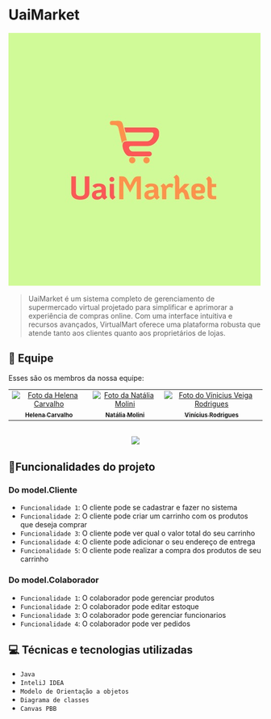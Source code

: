 
# UaiMarket

<img src="imagem.jpeg" alt="Logo UaiMarket">

> UaiMarket é um sistema completo de gerenciamento de supermercado virtual projetado para simplificar e aprimorar a experiência de compras online. Com uma interface intuitiva e recursos avançados, VirtualMart oferece uma plataforma robusta que atende tanto aos clientes quanto aos proprietários de lojas.

## 🤝 Equipe

Esses são os membros da nossa equipe:

<table>
  <tr>
    <td align="center">
      <a href="https://github.com/len4cf" title="Link do perfil do github">
        <img src="https://avatars3.githubusercontent.com/u/83938491" width="100px;" alt="Foto da Helena Carvalho"/><br>
        <sub>
          <b>Helena Carvalho</b>
        </sub>
      </a>
    </td>
    <td align="center">
      <a href="https://github.com/natimolini" title="Link do perfil do github">
        <img src="https://avatars3.githubusercontent.com/u/162137379" width="100px;" alt="Foto da Natália Molini"/><br>
        <sub>
          <b>Natália Molini</b>
        </sub>
      </a>
    </td>
    <td align="center">
      <a href="https://github.com/ViniciusVRodrigues" title="Link do perfil do github">
        <img src="https://avatars3.githubusercontent.com/u/96784778" width="100px;" alt="Foto do Vínicius Veiga Rodrigues"/><br>
        <sub>
          <b>Vinícius Rodrigues</b>
        </sub>
      </a>
    </td>
  </tr>
</table>
<p align="center">
<br>
<img loading="lazy" src="http://img.shields.io/static/v1?label=STATUS&message=EM%20DESENVOLVIMENTO&color=B0EBB4&style=for-the-badge"/>
</p>

## 🔨Funcionalidades do projeto
### Do model.Cliente
- `Funcionalidade 1`: O cliente pode se cadastrar e fazer no sistema
- `Funcionalidade 2`: O cliente pode criar um carrinho com os produtos que deseja comprar
- `Funcionalidade 3`: O cliente pode ver qual o valor total do seu carrinho
- `Funcionalidade 4`: O cliente pode adicionar o seu endereço de entrega
- `Funcionalidade 5`: O cliente pode realizar a compra dos produtos de seu carrinho

### Do model.Colaborador
- `Funcionalidade 1`: O colaborador pode gerenciar produtos
- `Funcionalidade 2`: O colaborador pode editar estoque
- `Funcionalidade 3`: O colaborador pode gerenciar funcionarios 
- `Funcionalidade 4`: O colaborador pode ver pedidos

##  💻 Técnicas e tecnologias utilizadas
- `Java`
- `InteliJ IDEA`
- `Modelo de Orientação a objetos`
- `Diagrama de classes`
- `Canvas PBB`
